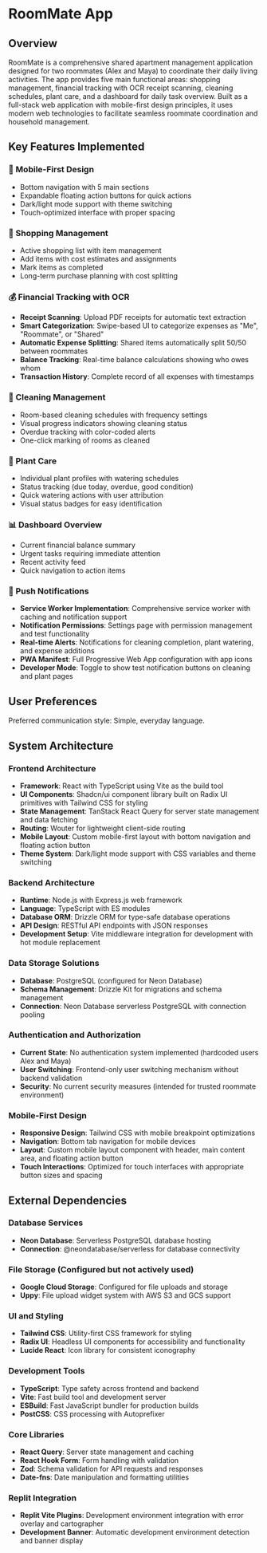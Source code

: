 # RoomMate App

## Overview

RoomMate is a comprehensive shared apartment management application designed for two roommates (Alex and Maya) to coordinate their daily living activities. The app provides five main functional areas: shopping management, financial tracking with OCR receipt scanning, cleaning schedules, plant care, and a dashboard for daily task overview. Built as a full-stack web application with mobile-first design principles, it uses modern web technologies to facilitate seamless roommate coordination and household management.

## Key Features Implemented

### 📱 Mobile-First Design
- Bottom navigation with 5 main sections
- Expandable floating action buttons for quick actions
- Dark/light mode support with theme switching
- Touch-optimized interface with proper spacing

### 🛒 Shopping Management
- Active shopping list with item management
- Add items with cost estimates and assignments
- Mark items as completed
- Long-term purchase planning with cost splitting

### 💰 Financial Tracking with OCR
- **Receipt Scanning**: Upload PDF receipts for automatic text extraction
- **Smart Categorization**: Swipe-based UI to categorize expenses as "Me", "Roommate", or "Shared"
- **Automatic Expense Splitting**: Shared items automatically split 50/50 between roommates
- **Balance Tracking**: Real-time balance calculations showing who owes whom
- **Transaction History**: Complete record of all expenses with timestamps

### 🧽 Cleaning Management
- Room-based cleaning schedules with frequency settings
- Visual progress indicators showing cleaning status
- Overdue tracking with color-coded alerts
- One-click marking of rooms as cleaned

### 🌱 Plant Care
- Individual plant profiles with watering schedules
- Status tracking (due today, overdue, good condition)
- Quick watering actions with user attribution
- Visual status badges for easy identification

### 📊 Dashboard Overview
- Current financial balance summary
- Urgent tasks requiring immediate attention
- Recent activity feed
- Quick navigation to action items

### 🔔 Push Notifications
- **Service Worker Implementation**: Comprehensive service worker with caching and notification support
- **Notification Permissions**: Settings page with permission management and test functionality
- **Real-time Alerts**: Notifications for cleaning completion, plant watering, and expense additions
- **PWA Manifest**: Full Progressive Web App configuration with app icons
- **Developer Mode**: Toggle to show test notification buttons on cleaning and plant pages

## User Preferences

Preferred communication style: Simple, everyday language.

## System Architecture

### Frontend Architecture
- **Framework**: React with TypeScript using Vite as the build tool
- **UI Components**: Shadcn/ui component library built on Radix UI primitives with Tailwind CSS for styling
- **State Management**: TanStack React Query for server state management and data fetching
- **Routing**: Wouter for lightweight client-side routing
- **Mobile Layout**: Custom mobile-first layout with bottom navigation and floating action button
- **Theme System**: Dark/light mode support with CSS variables and theme switching

### Backend Architecture
- **Runtime**: Node.js with Express.js web framework
- **Language**: TypeScript with ES modules
- **Database ORM**: Drizzle ORM for type-safe database operations
- **API Design**: RESTful API endpoints with JSON responses
- **Development Setup**: Vite middleware integration for development with hot module replacement

### Data Storage Solutions
- **Database**: PostgreSQL (configured for Neon Database)
- **Schema Management**: Drizzle Kit for migrations and schema management
- **Connection**: Neon Database serverless PostgreSQL with connection pooling

### Authentication and Authorization
- **Current State**: No authentication system implemented (hardcoded users Alex and Maya)
- **User Switching**: Frontend-only user switching mechanism without backend validation
- **Security**: No current security measures (intended for trusted roommate environment)

### Mobile-First Design
- **Responsive Design**: Tailwind CSS with mobile breakpoint optimizations
- **Navigation**: Bottom tab navigation for mobile devices
- **Layout**: Custom mobile layout component with header, main content area, and floating action button
- **Touch Interactions**: Optimized for touch interfaces with appropriate button sizes and spacing

## External Dependencies

### Database Services
- **Neon Database**: Serverless PostgreSQL database hosting
- **Connection**: @neondatabase/serverless for database connectivity

### File Storage (Configured but not actively used)
- **Google Cloud Storage**: Configured for file uploads and storage
- **Uppy**: File upload widget system with AWS S3 and GCS support

### UI and Styling
- **Tailwind CSS**: Utility-first CSS framework for styling
- **Radix UI**: Headless UI components for accessibility and functionality
- **Lucide React**: Icon library for consistent iconography

### Development Tools
- **TypeScript**: Type safety across frontend and backend
- **Vite**: Fast build tool and development server
- **ESBuild**: Fast JavaScript bundler for production builds
- **PostCSS**: CSS processing with Autoprefixer

### Core Libraries
- **React Query**: Server state management and caching
- **React Hook Form**: Form handling with validation
- **Zod**: Schema validation for API requests and responses
- **Date-fns**: Date manipulation and formatting utilities

### Replit Integration
- **Replit Vite Plugins**: Development environment integration with error overlay and cartographer
- **Development Banner**: Automatic development environment detection and banner display